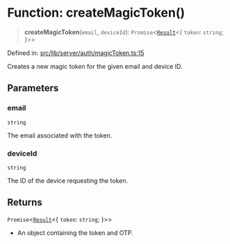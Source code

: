 # Function: createMagicToken()

> **createMagicToken**(`email`, `deviceId`): `Promise`\<[`Result`](../../../../util/error/type-aliases/Result.md)\<\{ `token`: `string`; \}\>\>

Defined in: [src/lib/server/auth/magicToken.ts:15](https://github.com/andrewski04/SvelteKit-Template/blob/f0b9cd97c48d96681ee3ffe7effd53d4bdf784a1/src/lib/server/auth/magicToken.ts#L15)

Creates a new magic token for the given email and device ID.

## Parameters

### email

`string`

The email associated with the token.

### deviceId

`string`

The ID of the device requesting the token.

## Returns

`Promise`\<[`Result`](../../../../util/error/type-aliases/Result.md)\<\{ `token`: `string`; \}\>\>

- An object containing the token and OTP.
